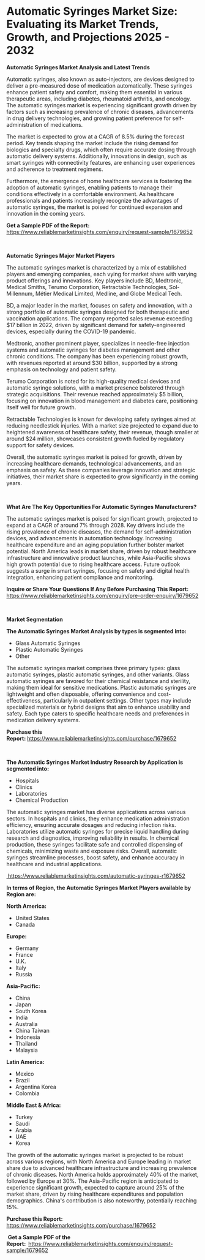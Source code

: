 <p><h1>Automatic Syringes Market Size: Evaluating its Market Trends, Growth, and Projections 2025 - 2032</h1></p><p><strong>Automatic Syringes Market Analysis and Latest Trends</strong></p>
<p><p>Automatic syringes, also known as auto-injectors, are devices designed to deliver a pre-measured dose of medication automatically. These syringes enhance patient safety and comfort, making them essential in various therapeutic areas, including diabetes, rheumatoid arthritis, and oncology. The automatic syringes market is experiencing significant growth driven by factors such as increasing prevalence of chronic diseases, advancements in drug delivery technologies, and growing patient preference for self-administration of medications.</p><p>The market is expected to grow at a CAGR of 8.5% during the forecast period. Key trends shaping the market include the rising demand for biologics and specialty drugs, which often require accurate dosing through automatic delivery systems. Additionally, innovations in design, such as smart syringes with connectivity features, are enhancing user experiences and adherence to treatment regimens.</p><p>Furthermore, the emergence of home healthcare services is fostering the adoption of automatic syringes, enabling patients to manage their conditions effectively in a comfortable environment. As healthcare professionals and patients increasingly recognize the advantages of automatic syringes, the market is poised for continued expansion and innovation in the coming years.</p></p>
<p><strong>Get a Sample PDF of the Report:&nbsp;</strong> <a href="https://www.reliablemarketinsights.com/enquiry/request-sample/1679652?utm_campaign=2891&utm_medium=2&utm_source=Github&utm_content=ia&utm_term=13042025&utm_id=automatic-syringes">https://www.reliablemarketinsights.com/enquiry/request-sample/1679652</a></p>
<p>&nbsp;</p>
<p><strong>Automatic Syringes Major Market Players</strong></p>
<p><p>The automatic syringes market is characterized by a mix of established players and emerging companies, each vying for market share with varying product offerings and innovations. Key players include BD, Medtronic, Medical Smiths, Terumo Corporation, Retractable Technologies, Sol-Millennum, Métier Medical Limited, Medline, and Globe Medical Tech.</p><p>BD, a major leader in the market, focuses on safety and innovation, with a strong portfolio of automatic syringes designed for both therapeutic and vaccination applications. The company reported sales revenue exceeding $17 billion in 2022, driven by significant demand for safety-engineered devices, especially during the COVID-19 pandemic.</p><p>Medtronic, another prominent player, specializes in needle-free injection systems and automatic syringes for diabetes management and other chronic conditions. The company has been experiencing robust growth, with revenues reported at around $30 billion, supported by a strong emphasis on technology and patient safety.</p><p>Terumo Corporation is noted for its high-quality medical devices and automatic syringe solutions, with a market presence bolstered through strategic acquisitions. Their revenue reached approximately $5 billion, focusing on innovation in blood management and diabetes care, positioning itself well for future growth.</p><p>Retractable Technologies is known for developing safety syringes aimed at reducing needlestick injuries. With a market size projected to expand due to heightened awareness of healthcare safety, their revenue, though smaller at around $24 million, showcases consistent growth fueled by regulatory support for safety devices.</p><p>Overall, the automatic syringes market is poised for growth, driven by increasing healthcare demands, technological advancements, and an emphasis on safety. As these companies leverage innovation and strategic initiatives, their market share is expected to grow significantly in the coming years.</p></p>
<p>&nbsp;</p>
<p><strong>What Are The Key Opportunities For Automatic Syringes Manufacturers?</strong></p>
<p><p>The automatic syringes market is poised for significant growth, projected to expand at a CAGR of around 7% through 2028. Key drivers include the rising prevalence of chronic diseases, the demand for self-administration devices, and advancements in automation technology. Increasing healthcare expenditure and an aging population further bolster market potential. North America leads in market share, driven by robust healthcare infrastructure and innovative product launches, while Asia-Pacific shows high growth potential due to rising healthcare access. Future outlook suggests a surge in smart syringes, focusing on safety and digital health integration, enhancing patient compliance and monitoring.</p></p>
<p><strong>Inquire or Share Your Questions If Any Before Purchasing This Report:</strong> <a href="https://www.reliablemarketinsights.com/enquiry/pre-order-enquiry/1679652?utm_campaign=2891&utm_medium=2&utm_source=Github&utm_content=ia&utm_term=13042025&utm_id=automatic-syringes">https://www.reliablemarketinsights.com/enquiry/pre-order-enquiry/1679652</a></p>
<p>&nbsp;</p>
<p><strong>Market Segmentation</strong></p>
<p><strong>The Automatic Syringes Market Analysis by types is segmented into:</strong></p>
<p><ul><li>Glass Automatic Syringes</li><li>Plastic Automatic Syringes</li><li>Other</li></ul></p>
<p><p>The automatic syringes market comprises three primary types: glass automatic syringes, plastic automatic syringes, and other variants. Glass automatic syringes are favored for their chemical resistance and sterility, making them ideal for sensitive medications. Plastic automatic syringes are lightweight and often disposable, offering convenience and cost-effectiveness, particularly in outpatient settings. Other types may include specialized materials or hybrid designs that aim to enhance usability and safety. Each type caters to specific healthcare needs and preferences in medication delivery systems.</p></p>
<p><strong>Purchase this Report:&nbsp;</strong><a href="https://www.reliablemarketinsights.com/purchase/1679652?utm_campaign=2891&utm_medium=2&utm_source=Github&utm_content=ia&utm_term=13042025&utm_id=automatic-syringes">https://www.reliablemarketinsights.com/purchase/1679652</a></p>
<p>&nbsp;</p>
<p><strong>The Automatic Syringes Market Industry Research by Application is segmented into:</strong></p>
<p><ul><li>Hospitals</li><li>Clinics</li><li>Laboratories</li><li>Chemical Production</li></ul></p>
<p><p>The automatic syringes market has diverse applications across various sectors. In hospitals and clinics, they enhance medication administration efficiency, ensuring accurate dosages and reducing infection risks. Laboratories utilize automatic syringes for precise liquid handling during research and diagnostics, improving reliability in results. In chemical production, these syringes facilitate safe and controlled dispensing of chemicals, minimizing waste and exposure risks. Overall, automatic syringes streamline processes, boost safety, and enhance accuracy in healthcare and industrial applications.</p></p>
<p><a href="https://www.reliablemarketinsights.com/automatic-syringes-r1679652?utm_campaign=2891&utm_medium=2&utm_source=Github&utm_content=ia&utm_term=13042025&utm_id=automatic-syringes">&nbsp;https://www.reliablemarketinsights.com/automatic-syringes-r1679652</a></p>
<p><strong>In terms of Region, the Automatic Syringes Market Players available by Region are:</strong></p>
<p>
    <p> <strong> North America: </strong>
        <ul>
            <li>United States</li>
            <li>Canada</li>
        </ul>
        </p> 
    <p> <strong> Europe: </strong>
        <ul>
            <li>Germany</li>
            <li>France</li>
            <li>U.K.</li>
            <li>Italy</li>
            <li>Russia</li>
        </ul>
        </p> 
    <p> <strong> Asia-Pacific: </strong>
        <ul>
            <li>China</li>
            <li>Japan</li>
            <li>South Korea</li>
            <li>India</li>
            <li>Australia</li>
            <li>China Taiwan</li>
            <li>Indonesia</li>
            <li>Thailand</li>
            <li>Malaysia</li>
        </ul>
        </p> 
    <p> <strong> Latin America: </strong>
        <ul>
            <li>Mexico</li>
            <li>Brazil</li>
            <li>Argentina Korea</li>
            <li>Colombia</li>
        </ul>
        </p> 
    <p> <strong> Middle East & Africa: </strong>
        <ul>
            <li>Turkey</li>
            <li>Saudi</li>
            <li>Arabia</li>
            <li>UAE</li>
            <li>Korea</li>
        </ul>
    </p>
    </p>
<p><p>The growth of the automatic syringes market is projected to be robust across various regions, with North America and Europe leading in market share due to advanced healthcare infrastructure and increasing prevalence of chronic diseases. North America holds approximately 40% of the market, followed by Europe at 30%. The Asia-Pacific region is anticipated to experience significant growth, expected to capture around 25% of the market share, driven by rising healthcare expenditures and population demographics. China's contribution is also noteworthy, potentially reaching 15%.</p></p>
<p><strong>Purchase this Report: </strong><a href="https://www.reliablemarketinsights.com/purchase/1679652?utm_campaign=2891&utm_medium=2&utm_source=Github&utm_content=ia&utm_term=13042025&utm_id=automatic-syringes">https://www.reliablemarketinsights.com/purchase/1679652</a></p>
<p>&nbsp;<strong>Get a Sample PDF of the Report:&nbsp;&nbsp;</strong><a href="https://www.reliablemarketinsights.com/enquiry/request-sample/1679652?utm_campaign=2891&utm_medium=2&utm_source=Github&utm_content=ia&utm_term=13042025&utm_id=automatic-syringes">https://www.reliablemarketinsights.com/enquiry/request-sample/1679652</a></p>
<p><strong></strong></p>
<p><p></p><p></p><p></p></p>